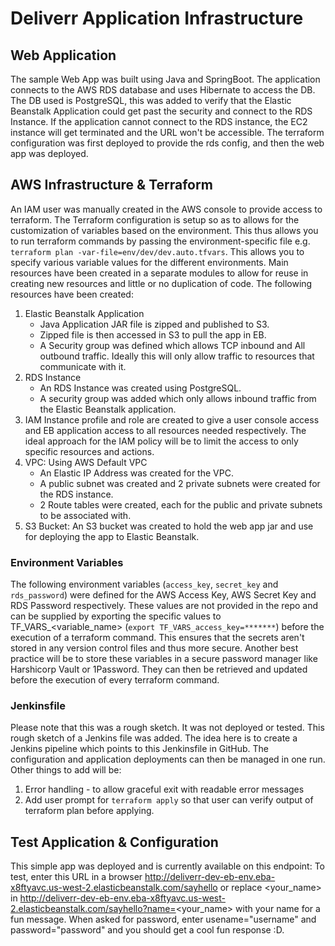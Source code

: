 # Deliverr Application Infrastructure

## Web Application
The sample Web App was built using Java and SpringBoot. The application connects to the AWS RDS database and uses 
Hibernate to access the DB. The DB used is PostgreSQL, this was added to verify that the Elastic Beanstalk Application
could get past the security and connect to the RDS Instance. If the application cannot connect to the RDS instance, the
EC2 instance will get terminated and the URL won't be accessible. The terraform configuration was first deployed to 
provide the rds config, and then the web app was deployed.

## AWS Infrastructure & Terraform
An IAM user was manually created in the AWS console to provide access to terraform. The Terraform configuration is setup
so as to allows for the customization of variables based on the environment. This thus allows you to run terraform 
commands by passing the environment-specific file e.g. `terraform plan -var-file=env/dev/dev.auto.tfvars`. This allows 
you to specify various variable values for the different environments.
Main resources have been created in a separate modules to allow for reuse in creating new resources and little or no 
duplication of code. The following resources have been created:
1. Elastic Beanstalk Application
   - Java Application JAR file is zipped and published to S3.
   - Zipped file is then accessed in S3 to pull the app in EB.
   - A Security group was defined which allows TCP inbound and All outbound traffic. Ideally this will only allow 
   traffic to resources that communicate with it.
2. RDS Instance
   - An RDS Instance was created using PostgreSQL.
   - A security group was added which only allows inbound traffic from the Elastic Beanstalk application.
3. IAM Instance profile and role are created to give a user console access and EB application access to all 
resources needed respectively. The ideal approach for the IAM policy will be to limit the access to only specific 
resources and actions.
4. VPC: Using AWS Default VPC
   - An Elastic IP Address was created for the VPC.
   - A public subnet was created and 2 private subnets were created for the RDS instance.
   - 2 Route tables were created, each for the public and private subnets to be associated with.
5. S3 Bucket: An S3 bucket was created to hold the web app jar and use for deploying the app to Elastic Beanstalk.

### Environment Variables
The following environment variables (`access_key`, `secret_key` and `rds_password`) were defined for the AWS Access Key,
AWS Secret Key and RDS Password respectively. These values are not provided in the repo and can be supplied by 
exporting the specific values to TF_VARS_<variable_name> (`export TF_VARS_access_key=*******`) before the execution 
of a terraform command. This ensures that the secrets aren't stored in any version control files and thus more secure. 
Another best practice will be to store these variables in a secure password manager like Harshicorp Vault or 1Password. 
They can then be retrieved and updated before the execution of every terraform command.

### Jenkinsfile
Please note that this was a rough sketch. It was not deployed or tested. This rough sketch of a Jenkins file was added. 
The idea here is to create a Jenkins pipeline which points to this Jenkinsfile in GitHub. The configuration and application 
deployments can then be managed in one run. Other things to add will be:
1. Error handling - to allow graceful exit with readable error messages
2. Add user prompt for `terraform apply` so that user can verify output of terraform plan before applying.

## Test Application & Configuration
This simple app was deployed and is currently available on this endpoint: 
To test, enter this URL in a browser http://deliverr-dev-eb-env.eba-x8ftyavc.us-west-2.elasticbeanstalk.com/sayhello 
or replace <your_name> in http://deliverr-dev-eb-env.eba-x8ftyavc.us-west-2.elasticbeanstalk.com/sayhello?name=<your_name> 
with your name for a fun message. When asked for password, enter usename="username" and password="password" and you 
should get a cool fun response :D.
